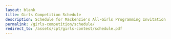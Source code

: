 ```yaml
---
layout: blank
title: Girls Competition Schedule
description: Schedule for Mackenzie's All-Girls Programming Invitation Competition.
permalink: /girls-competition/schedule/
redirect_to: /assets/cpt/girls-contest/schedule.pdf
---
```

